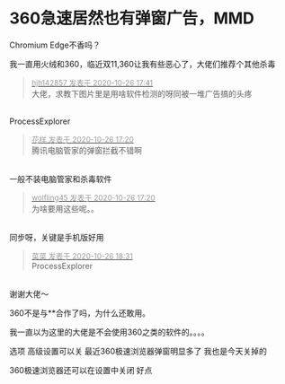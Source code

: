 # 360急速居然也有弹窗广告，MMD


Chromium Edge不香吗？

我一直用火绒和360，临近双11,360让我有些恶心了，大佬们推荐个其他杀毒

<div class="quote"><blockquote><font size="2"><a href="https://www.hostloc.com/forum.php?mod=redirect&amp;goto=findpost&amp;pid=9355113&amp;ptid=758659" target="_blank"><font color="#999999">hjh142857 发表于 2020-10-26 17:41</font></a></font><br />
大佬，求教下图片里是用啥软件检测的呀同被一堆广告搞的头疼</blockquote></div><br />
ProcessExplorer

<div class="quote"><blockquote><font size="2"><a href="https://www.hostloc.com/forum.php?mod=redirect&amp;goto=findpost&amp;pid=9354984&amp;ptid=758659" target="_blank"><font color="#999999">花样 发表于 2020-10-26 17:20</font></a></font><br />
腾讯电脑管家的弹窗拦截不错啊</blockquote></div><br />
一般不装电脑管家和杀毒软件 

<div class="quote"><blockquote><font size="2"><a href="https://www.hostloc.com/forum.php?mod=redirect&amp;goto=findpost&amp;pid=9354986&amp;ptid=758659" target="_blank"><font color="#999999">wolfling45 发表于 2020-10-26 17:20</font></a></font><br />
为啥要用这些呢。。</blockquote></div><br />
同步呀，关键是手机版好用

<div class="quote"><blockquote><font size="2"><a href="https://www.hostloc.com/forum.php?mod=redirect&amp;goto=findpost&amp;pid=9355350&amp;ptid=758659" target="_blank"><font color="#999999">菜菜 发表于 2020-10-26 18:31</font></a></font><br />
ProcessExplorer</blockquote></div><br />
谢谢大佬～<img src="static/image/smiley/default/lol.gif" smilieid="12" border="0" alt="" />

360不是与**合作了吗，为什么还敢用。

我一直以为这里的大佬是不会使用360之类的软件的。。。。

选项 高级设置可以关 最近360极速浏览器弹窗明显多了 我也是今天关掉的

360极速浏览器还可以在设置中关闭 好点
